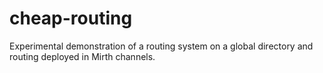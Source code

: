 # cheap-routing
Experimental demonstration of a routing system on a global directory and routing deployed in Mirth channels. 
